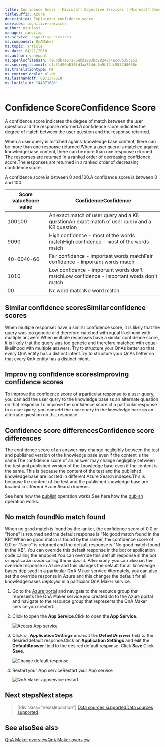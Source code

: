 ```yaml
---
title: Confidence Score - Microsoft Cognitive Services | Microsoft Docs
titleSuffix: Azure
description: Explaining confidence score
services: cognitive-services
author: nstulasi
manager: sangitap
ms.service: cognitive-services
ms.component: QnAMaker
ms.topic: article
ms.date: 04/21/2018
ms.author: saneppal
ms.openlocfilehash: c97bdb7e57275ebd1893bc28248c4ecc6b35c153
ms.sourcegitcommit: d1451406a010fd3aa854dc8e5b77dc5537d8050e
ms.translationtype: MT
ms.contentlocale: nl-NL
ms.lasthandoff: 09/13/2018
ms.locfileid: "44871688"
---
```

# <a name="confidence-score"></a><span data-ttu-id="0d7d7-103">Confidence Score</span><span class="sxs-lookup"><span data-stu-id="0d7d7-103">Confidence Score</span></span>

<span data-ttu-id="0d7d7-104">A confidence score indicates the degree of match between the user question and the response returned.</span><span class="sxs-lookup"><span data-stu-id="0d7d7-104">A confidence score indicates the degree of match between the user question and the response returned.</span></span>

<span data-ttu-id="0d7d7-105">When a user query is matched against knowledge base content, there can be more than one response returned.</span><span class="sxs-lookup"><span data-stu-id="0d7d7-105">When a user query is matched against knowledge base content, there can be more than one response returned.</span></span> <span data-ttu-id="0d7d7-106">The responses are returned in a ranked order of decreasing confidence score.</span><span class="sxs-lookup"><span data-stu-id="0d7d7-106">The responses are returned in a ranked order of decreasing confidence score.</span></span>

<span data-ttu-id="0d7d7-107">A confidence score is between 0 and 100.</span><span class="sxs-lookup"><span data-stu-id="0d7d7-107">A confidence score is between 0 and 100.</span></span>

|<span data-ttu-id="0d7d7-108">Score value</span><span class="sxs-lookup"><span data-stu-id="0d7d7-108">Score value</span></span>|<span data-ttu-id="0d7d7-109">Confidence</span><span class="sxs-lookup"><span data-stu-id="0d7d7-109">Confidence</span></span>|
|--|--|
|<span data-ttu-id="0d7d7-110">100</span><span class="sxs-lookup"><span data-stu-id="0d7d7-110">100</span></span>|<span data-ttu-id="0d7d7-111">An exact match of user query and a KB question</span><span class="sxs-lookup"><span data-stu-id="0d7d7-111">An exact match of user query and a KB question</span></span>|
|<span data-ttu-id="0d7d7-112">90</span><span class="sxs-lookup"><span data-stu-id="0d7d7-112">90</span></span>|<span data-ttu-id="0d7d7-113">High confidence - most of the words match</span><span class="sxs-lookup"><span data-stu-id="0d7d7-113">High confidence - most of the words match</span></span>|
|<span data-ttu-id="0d7d7-114">40-60</span><span class="sxs-lookup"><span data-stu-id="0d7d7-114">40-60</span></span>|<span data-ttu-id="0d7d7-115">Fair confidence - important words match</span><span class="sxs-lookup"><span data-stu-id="0d7d7-115">Fair confidence - important words match</span></span>|
|<span data-ttu-id="0d7d7-116">10</span><span class="sxs-lookup"><span data-stu-id="0d7d7-116">10</span></span>|<span data-ttu-id="0d7d7-117">Low confidence - important words don't match</span><span class="sxs-lookup"><span data-stu-id="0d7d7-117">Low confidence - important words don't match</span></span>|
|<span data-ttu-id="0d7d7-118">0</span><span class="sxs-lookup"><span data-stu-id="0d7d7-118">0</span></span>|<span data-ttu-id="0d7d7-119">No word match</span><span class="sxs-lookup"><span data-stu-id="0d7d7-119">No word match</span></span>|


## <a name="similar-confidence-scores"></a><span data-ttu-id="0d7d7-120">Similar confidence scores</span><span class="sxs-lookup"><span data-stu-id="0d7d7-120">Similar confidence scores</span></span>
<span data-ttu-id="0d7d7-121">When multiple responses have a similar confidence score, it is likely that the query was too generic and therefore matched with equal likelihood with multiple answers.</span><span class="sxs-lookup"><span data-stu-id="0d7d7-121">When multiple responses have a similar confidence score, it is likely that the query was too generic and therefore matched with equal likelihood with multiple answers.</span></span> <span data-ttu-id="0d7d7-122">Try to structure your QnAs better so that every QnA entity has a distinct intent.</span><span class="sxs-lookup"><span data-stu-id="0d7d7-122">Try to structure your QnAs better so that every QnA entity has a distinct intent.</span></span>


## <a name="improving-confidence-scores"></a><span data-ttu-id="0d7d7-123">Improving confidence scores</span><span class="sxs-lookup"><span data-stu-id="0d7d7-123">Improving confidence scores</span></span>
<span data-ttu-id="0d7d7-124">To improve the confidence score of a particular response to a user query, you can add the user query to the knowledge base as an alternate question on that response.</span><span class="sxs-lookup"><span data-stu-id="0d7d7-124">To improve the confidence score of a particular response to a user query, you can add the user query to the knowledge base as an alternate question on that response.</span></span>
   
## <a name="confidence-score-differences"></a><span data-ttu-id="0d7d7-125">Confidence score differences</span><span class="sxs-lookup"><span data-stu-id="0d7d7-125">Confidence score differences</span></span>
<span data-ttu-id="0d7d7-126">The confidence score of an answer may change negligibly between the test and published version of the knowledge base even if the content is the same.</span><span class="sxs-lookup"><span data-stu-id="0d7d7-126">The confidence score of an answer may change negligibly between the test and published version of the knowledge base even if the content is the same.</span></span> <span data-ttu-id="0d7d7-127">This is because the content of the test and the published knowledge base are located in different Azure Search indexes.</span><span class="sxs-lookup"><span data-stu-id="0d7d7-127">This is because the content of the test and the published knowledge base are located in different Azure Search indexes.</span></span>

<span data-ttu-id="0d7d7-128">See here how the [publish](../How-To/publish-knowledge-base.md) operation works.</span><span class="sxs-lookup"><span data-stu-id="0d7d7-128">See here how the [publish](../How-To/publish-knowledge-base.md) operation works.</span></span>


## <a name="no-match-found"></a><span data-ttu-id="0d7d7-129">No match found</span><span class="sxs-lookup"><span data-stu-id="0d7d7-129">No match found</span></span>
<span data-ttu-id="0d7d7-130">When no good match is found by the ranker, the confidence score of 0.0 or "None" is returned and the default response is "No good match found in the KB".</span><span class="sxs-lookup"><span data-stu-id="0d7d7-130">When no good match is found by the ranker, the confidence score of 0.0 or "None" is returned and the default response is "No good match found in the KB".</span></span> <span data-ttu-id="0d7d7-131">You can override this default response in the bot or application code calling the endpoint.</span><span class="sxs-lookup"><span data-stu-id="0d7d7-131">You can override this default response in the bot or application code calling the endpoint.</span></span> <span data-ttu-id="0d7d7-132">Alternately, you can also set the override response in Azure and this changes the default for all knowledge bases deployed in a particular QnA Maker service.</span><span class="sxs-lookup"><span data-stu-id="0d7d7-132">Alternately, you can also set the override response in Azure and this changes the default for all knowledge bases deployed in a particular QnA Maker service.</span></span>

1. <span data-ttu-id="0d7d7-133">Go to the [Azure portal](http://portal.azure.com) and navigate to the resource group that represents the QnA Maker service you created.</span><span class="sxs-lookup"><span data-stu-id="0d7d7-133">Go to the [Azure portal](http://portal.azure.com) and navigate to the resource group that represents the QnA Maker service you created.</span></span>

2. <span data-ttu-id="0d7d7-134">Click to open the **App Service**.</span><span class="sxs-lookup"><span data-stu-id="0d7d7-134">Click to open the **App Service**.</span></span>

    ![Access App service](../media/qnamaker-concepts-confidencescore/set-default-response.png)

3. <span data-ttu-id="0d7d7-136">Click on **Application Settings** and edit the **DefaultAnswer** field to the desired default response.</span><span class="sxs-lookup"><span data-stu-id="0d7d7-136">Click on **Application Settings** and edit the **DefaultAnswer** field to the desired default response.</span></span> <span data-ttu-id="0d7d7-137">Click **Save**.</span><span class="sxs-lookup"><span data-stu-id="0d7d7-137">Click **Save**.</span></span>

    ![Change default response](../media/qnamaker-concepts-confidencescore/change-response.png)

4. <span data-ttu-id="0d7d7-139">Restart your App service</span><span class="sxs-lookup"><span data-stu-id="0d7d7-139">Restart your App service</span></span>

    ![QnA Maker appservice restart](../media/qnamaker-faq/qnamaker-appservice-restart.png)


## <a name="next-steps"></a><span data-ttu-id="0d7d7-141">Next steps</span><span class="sxs-lookup"><span data-stu-id="0d7d7-141">Next steps</span></span>

> [!div class="nextstepaction"]
> [<span data-ttu-id="0d7d7-142">Data sources supported</span><span class="sxs-lookup"><span data-stu-id="0d7d7-142">Data sources supported</span></span>](./data-sources-supported.md)

## <a name="see-also"></a><span data-ttu-id="0d7d7-143">See also</span><span class="sxs-lookup"><span data-stu-id="0d7d7-143">See also</span></span> 

[<span data-ttu-id="0d7d7-144">QnA Maker overview</span><span class="sxs-lookup"><span data-stu-id="0d7d7-144">QnA Maker overview</span></span>](../Overview/overview.md)
